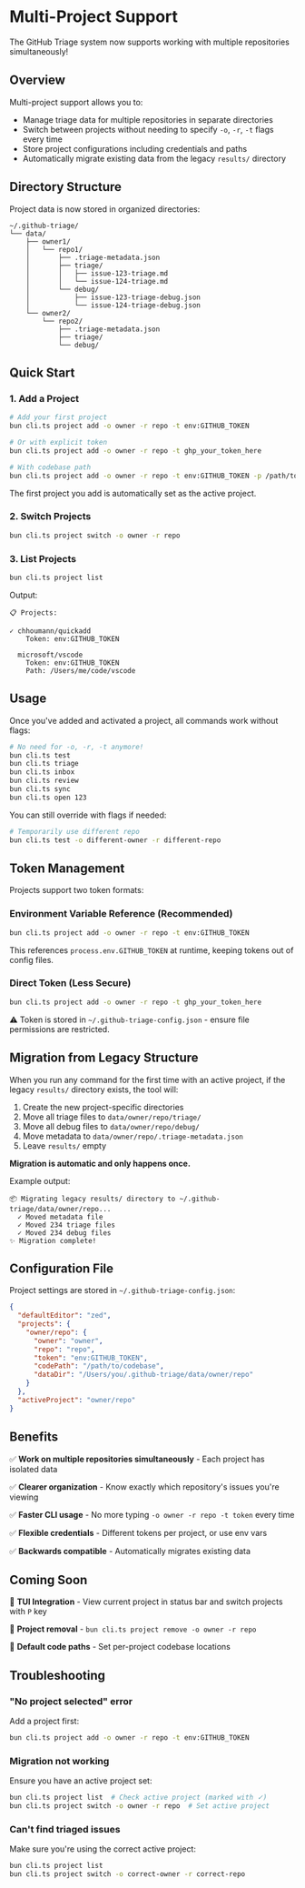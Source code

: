 # Multi-Project Support

The GitHub Triage system now supports working with multiple repositories simultaneously!

## Overview

Multi-project support allows you to:
- Manage triage data for multiple repositories in separate directories
- Switch between projects without needing to specify `-o`, `-r`, `-t` flags every time
- Store project configurations including credentials and paths
- Automatically migrate existing data from the legacy `results/` directory

## Directory Structure

Project data is now stored in organized directories:

```
~/.github-triage/
└── data/
    ├── owner1/
    │   └── repo1/
    │       ├── .triage-metadata.json
    │       ├── triage/
    │       │   ├── issue-123-triage.md
    │       │   └── issue-124-triage.md
    │       └── debug/
    │           ├── issue-123-triage-debug.json
    │           └── issue-124-triage-debug.json
    └── owner2/
        └── repo2/
            ├── .triage-metadata.json
            ├── triage/
            └── debug/
```

## Quick Start

### 1. Add a Project

```bash
# Add your first project
bun cli.ts project add -o owner -r repo -t env:GITHUB_TOKEN

# Or with explicit token
bun cli.ts project add -o owner -r repo -t ghp_your_token_here

# With codebase path
bun cli.ts project add -o owner -r repo -t env:GITHUB_TOKEN -p /path/to/codebase
```

The first project you add is automatically set as the active project.

### 2. Switch Projects

```bash
bun cli.ts project switch -o owner -r repo
```

### 3. List Projects

```bash
bun cli.ts project list
```

Output:
```
📋 Projects:

✓ chhoumann/quickadd
    Token: env:GITHUB_TOKEN
    
  microsoft/vscode
    Token: env:GITHUB_TOKEN
    Path: /Users/me/code/vscode
```

## Usage

Once you've added and activated a project, all commands work without flags:

```bash
# No need for -o, -r, -t anymore!
bun cli.ts test
bun cli.ts triage
bun cli.ts inbox
bun cli.ts review
bun cli.ts sync
bun cli.ts open 123
```

You can still override with flags if needed:
```bash
# Temporarily use different repo
bun cli.ts test -o different-owner -r different-repo
```

## Token Management

Projects support two token formats:

### Environment Variable Reference (Recommended)
```bash
bun cli.ts project add -o owner -r repo -t env:GITHUB_TOKEN
```
This references `process.env.GITHUB_TOKEN` at runtime, keeping tokens out of config files.

### Direct Token (Less Secure)
```bash
bun cli.ts project add -o owner -r repo -t ghp_your_token_here
```
⚠️ Token is stored in `~/.github-triage-config.json` - ensure file permissions are restricted.

## Migration from Legacy Structure

When you run any command for the first time with an active project, if the legacy `results/` directory exists, the tool will:

1. Create the new project-specific directories
2. Move all triage files to `data/owner/repo/triage/`
3. Move all debug files to `data/owner/repo/debug/`
4. Move metadata to `data/owner/repo/.triage-metadata.json`
5. Leave `results/` empty

**Migration is automatic and only happens once.**

Example output:
```
📦 Migrating legacy results/ directory to ~/.github-triage/data/owner/repo...
  ✓ Moved metadata file
  ✓ Moved 234 triage files
  ✓ Moved 234 debug files
✨ Migration complete!
```

## Configuration File

Project settings are stored in `~/.github-triage-config.json`:

```json
{
  "defaultEditor": "zed",
  "projects": {
    "owner/repo": {
      "owner": "owner",
      "repo": "repo",
      "token": "env:GITHUB_TOKEN",
      "codePath": "/path/to/codebase",
      "dataDir": "/Users/you/.github-triage/data/owner/repo"
    }
  },
  "activeProject": "owner/repo"
}
```

## Benefits

✅ **Work on multiple repositories simultaneously** - Each project has isolated data

✅ **Clearer organization** - Know exactly which repository's issues you're viewing

✅ **Faster CLI usage** - No more typing `-o owner -r repo -t token` every time

✅ **Flexible credentials** - Different tokens per project, or use env vars

✅ **Backwards compatible** - Automatically migrates existing data

## Coming Soon

🚧 **TUI Integration** - View current project in status bar and switch projects with `P` key

🚧 **Project removal** - `bun cli.ts project remove -o owner -r repo`

🚧 **Default code paths** - Set per-project codebase locations

## Troubleshooting

### "No project selected" error

Add a project first:
```bash
bun cli.ts project add -o owner -r repo -t env:GITHUB_TOKEN
```

### Migration not working

Ensure you have an active project set:
```bash
bun cli.ts project list  # Check active project (marked with ✓)
bun cli.ts project switch -o owner -r repo  # Set active project
```

### Can't find triaged issues

Make sure you're using the correct active project:
```bash
bun cli.ts project list
bun cli.ts project switch -o correct-owner -r correct-repo
```
